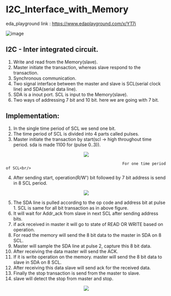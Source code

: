 # I2C_Interface_with_Memory
eda_playground link : https://www.edaplayground.com/x/YT7i  

![image](https://github.com/user-attachments/assets/a35e42cd-21b2-4672-a1cc-074f8f0e55e6)  

## <inc>I2C - Inter integrated circuit.</inc>   
1. Write and read from the Memory(slave).  
2. Master initiate the transaction, whereas slave respond to the transaction.  
3. Synchronous communication.  
4. Two signal interface between the master and slave is SCL(serial clock line) and SDA(serial data line).  
5. SDA is a inout port. SCL is input to the Memory(slave).
6. Two ways of addressing 7 bit and 10 bit. here we are going with 7 bit.  

## Implementation:  
1. In the single time period of SCL we send one bit.
2. The time period of SCL is divided into 4 parts called pulses.
3. Master initiate the transaction by start(scl -> high throughout time period. sda is made 1100 for (pulse 0..3)).
<div align="center">
  <image src = "https://github.com/user-attachments/assets/aa4e02d6-464e-432e-a8a1-b96c4d46265d">  
</div>  
                                                     
                                                       For one time period of SCL<br/>     

4. After sending start, operation(R/W') bit followed by 7 bit address is send in 8 SCL period.<br/>
<div align="center">
   <image src = "https://github.com/user-attachments/assets/b0ebc840-5f4d-4039-a8b2-513ca6115127">  
</div>  
     
5. The SDA line is pulled according to the op code and address bit at pulse 1. SCL is same for all bit transaction as in above figure.<br/>   
6. It will wait for Addr_ack from slave in next SCL after sending address bits.<br/>
7. if ack received in master it will go to state of READ OR WRITE based on operation.  
8. For read the memory will send the 8 bit data to the master in SDA on 8 SCL.  
9. Master will sample the SDA line at pulse 2, capture this 8 bit data.  
10. After receiving the data master will send the ACK.  
11. If it is write operation on the memory. master will send the 8 bit data to slave in SDA on 8 SCL.   
12. After receiving this data slave will send ack for the received data.  
13. Finally the stop transaction is send from the master to slave.   
14. slave will detect the stop from master and stop.
    
<div align="center">  
   <image src = "https://github.com/user-attachments/assets/efd58c9b-6a16-4d93-8576-e069aaf6098c">  
</div>




